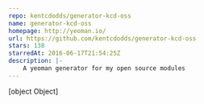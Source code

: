 ```yaml
---
repo: kentcdodds/generator-kcd-oss
name: generator-kcd-oss
homepage: http://yeoman.io/
url: https://github.com/kentcdodds/generator-kcd-oss
stars: 138
starredAt: 2016-06-17T21:54:25Z
description: |-
    A yeoman generator for my open source modules
---
```


[object Object]

